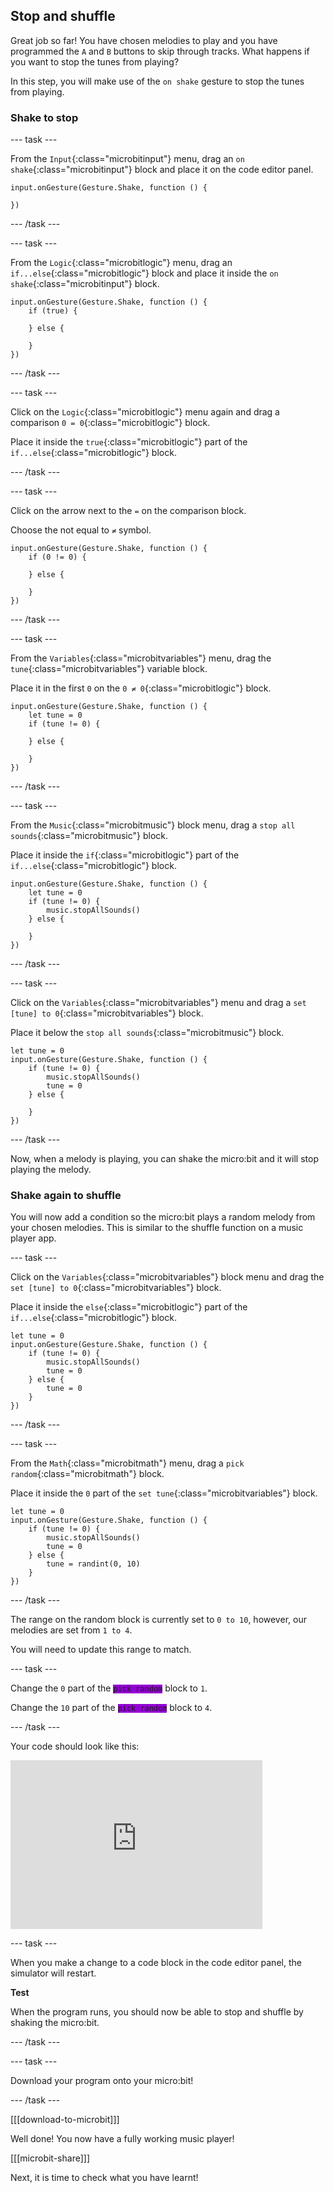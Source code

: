 ## Stop and shuffle

Great job so far! You have chosen melodies to play and you have programmed the `A` and `B` buttons to skip through tracks. What happens if you want to stop the tunes from playing?

In this step, you will make use of the `on shake` gesture to stop the tunes from playing.

### Shake to stop

--- task ---

From the `Input`{:class="microbitinput"} menu, drag an `on shake`{:class="microbitinput"} block and place it on the code editor panel.

```microbit
input.onGesture(Gesture.Shake, function () {
	
})
```

--- /task ---

--- task ---

From the `Logic`{:class="microbitlogic"} menu, drag an `if...else`{:class="microbitlogic"} block and place it inside the `on shake`{:class="microbitinput"} block.

```microbit
input.onGesture(Gesture.Shake, function () {
    if (true) {
    	
    } else {
    	
    }
})
```

--- /task ---

--- task ---

Click on the `Logic`{:class="microbitlogic"} menu again and drag a comparison `0 = 0`{:class="microbitlogic"} block. 

Place it inside the `true`{:class="microbitlogic"} part of the `if...else`{:class="microbitlogic"} block.

--- /task ---

--- task ---

Click on the arrow next to the `=` on the comparison block. 

Choose the not equal to `≠` symbol.

```microbit
input.onGesture(Gesture.Shake, function () {
    if (0 != 0) {
    	
    } else {
    	
    }
})
```

--- /task ---

--- task ---

From the `Variables`{:class="microbitvariables"} menu, drag the `tune`{:class="microbitvariables"} variable block. 

Place it in the first `0` on the `0 ≠ 0`{:class="microbitlogic"} block.

```microbit
input.onGesture(Gesture.Shake, function () {
    let tune = 0
    if (tune != 0) {
    	
    } else {
    	
    }
})
```

--- /task ---

--- task ---

From the `Music`{:class="microbitmusic"} block menu, drag a `stop all sounds`{:class="microbitmusic"} block. 

Place it inside the `if`{:class="microbitlogic"} part of the `if...else`{:class="microbitlogic"} block.

```microbit
input.onGesture(Gesture.Shake, function () {
    let tune = 0
    if (tune != 0) {
        music.stopAllSounds()
    } else {
    	
    }
})
```

--- /task ---

--- task ---

Click on the `Variables`{:class="microbitvariables"} menu and drag a `set [tune] to 0`{:class="microbitvariables"} block. 

Place it below the `stop all sounds`{:class="microbitmusic"} block. 

```microbit
let tune = 0
input.onGesture(Gesture.Shake, function () {
    if (tune != 0) {
        music.stopAllSounds()
        tune = 0
    } else {
    	
    }
})
```

--- /task ---

Now, when a melody is playing, you can shake the micro:bit and it will stop playing the melody.

### Shake again to shuffle

You will now add a condition so the micro:bit plays a random melody from your chosen melodies. This is similar to the shuffle function on a music player app.

--- task ---

Click on the `Variables`{:class="microbitvariables"} block menu and drag the `set [tune] to 0`{:class="microbitvariables"} block. 

Place it inside the `else`{:class="microbitlogic"} part of the `if...else`{:class="microbitlogic"} block.

```microbit
let tune = 0
input.onGesture(Gesture.Shake, function () {
    if (tune != 0) {
        music.stopAllSounds()
        tune = 0
    } else {
        tune = 0
    }
})
```

--- /task ---

--- task ---

From the `Math`{:class="microbitmath"} menu, drag a `pick random`{:class="microbitmath"} block.

Place it inside the `0` part of the `set tune`{:class="microbitvariables"} block. 

```microbit
let tune = 0
input.onGesture(Gesture.Shake, function () {
    if (tune != 0) {
        music.stopAllSounds()
        tune = 0
    } else {
        tune = randint(0, 10)
    }
})
```

--- /task ---

The range on the random block is currently set to `0 to 10`, however, our melodies are set from `1 to 4`. 

You will need to update this range to match.

--- task ---

Change the `0` part of the <code style="background-color: #9400D3">pick random</code> block to `1`.

Change the `10` part of the <code style="background-color: #9400D3">pick random</code> block to `4`.

--- /task ---

Your code should look like this:

<div style="position:relative;height:calc(200px + 5em);width:80%;overflow:hidden;"><iframe style="position:relative;top:0;left:0;width:100%;height:100%;" src="https://makecode.microbit.org/---codeembed#pub:_fcaL4MJspL52" allowfullscreen="allowfullscreen" frameborder="0" sandbox="allow-scripts allow-same-origin"></iframe></div>

--- task ---

When you make a change to a code block in the code editor panel, the simulator will restart.

**Test** 

When the program runs, you should now be able to stop and shuffle by shaking the micro:bit.

--- /task ---

--- task ---

Download your program onto your micro:bit!

--- /task ---

[[[download-to-microbit]]]

Well done! You now have a fully working music player!

[[[microbit-share]]]

Next, it is time to check what you have learnt!
